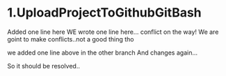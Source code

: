 # 1.UploadProjectToGithubGitBash
Added one line here
WE wrote one line here... conflict on the way!
We are goint to make conflicts..not a good thing tho

we added one line above in the other branch
And changes again...

So it should be resolved..
